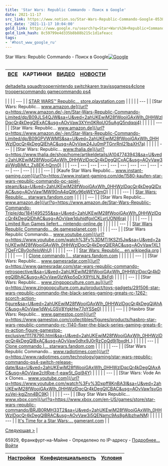 ```yaml
---
title: 'Star Wars: Republic Commando - Поиск в Google'
date: 2021-11-17
src_link: https://www.notion.so/Star-Wars-Republic-Commando-Google-0538e3f36510438ca6d851db19949a7b
src_date: '2021-11-17 10:04:00'
gold_link: https://www.google.ru/search?q=Star+Wars%3A+Republic+Commando&newwindow=1&client=safari&hl=ru-ru&stick=H4sIAAAAAAAAAONgFuLUz9U3MCpMzk1XAjNNqnLzLLUEgzNTUssTK4v9UitKgktSC4p_McpemH9h38XWC_subLuw48JWhQvbL2y4sP9iA1Cw8WL3IlaZ4JLEIoXwxKJiK4Wg1ILSpJzMZAXn_NzcxLyU_B2sjLfYJBluzOQydaoU3TKlNuiriVu11FWv5dfOrVm8DwDJLUjYiQAAAA&prmd=ivnx&sxsrf=AOaemvKGj4TOTf6aKi71aehtVEVz9D7lLw%3A1634422195003&source=lnms&tbm=isch&sa=X&ved=2ahUKEwjJ7OGS-c_zAhUklosKHeADBO4Q_AUoAXoECAIQAQ&biw=414&bih=715&dpr=2
gold_link_hash: 8c59799e4d335b8b88b215c1d1afeacc
tags:
- '#host_www_google_ru'
---
```



Star Wars: Republic Commando - Поиск в Google[![Google](/images/branding/searchlogo/1x/googlelogo_desk_heirloom_color_150x55dp.gif)](/?newwindow=1&client=safari&sa=X&sca_esv=91cc4add99ba6e00&sca_upv=1&hl=ru-ru&biw=414&bih=715&output=images&ie=UTF-8&tbm=isch&ved=0ahUKEwiM28fWooiGAxWlh_0HHWzlDqcQPAgC)

|  |  |
| --- | --- |



| [ВСЕ](/search?newwindow=1&client=safari&sca_esv=91cc4add99ba6e00&sca_upv=1&hl=ru-ru&biw=414&bih=715&ie=UTF-8&source=lnms&stick=H4sIAAAAAAAAAONgFuLUz9U3MCpMzk1XAjNNqnLzLLUEgzNTUssTK4v9UitKgktSC4p_McpemH9h38XWC_subLuw48JWhQvbL2y4sP9iA1Cw8WL3IlaZ4JLEIoXwxKJiK4Wg1ILSpJzMZAXn_NzcxLyU_B2sjLfYJBluzOQydaoU3TKlNuiriVu11FWv5dfOrVm8DwDJLUjYiQAAAA&q=Star+Wars:+Republic+Commando&sa=X&ved=0ahUKEwiM28fWooiGAxWlh_0HHWzlDqcQ_AUIBCgA) | КАРТИНКИ | [ВИДЕО](/search?newwindow=1&client=safari&sca_esv=91cc4add99ba6e00&sca_upv=1&hl=ru-ru&biw=414&bih=715&ie=UTF-8&tbm=vid&source=lnms&stick=H4sIAAAAAAAAAONgFuLUz9U3MCpMzk1XAjNNqnLzLLUEgzNTUssTK4v9UitKgktSC4p_McpemH9h38XWC_subLuw48JWhQvbL2y4sP9iA1Cw8WL3IlaZ4JLEIoXwxKJiK4Wg1ILSpJzMZAXn_NzcxLyU_B2sjLfYJBluzOQydaoU3TKlNuiriVu11FWv5dfOrVm8DwDJLUjYiQAAAA&q=Star+Wars:+Republic+Commando&sa=X&ved=0ahUKEwiM28fWooiGAxWlh_0HHWzlDqcQ_AUIBigC) | [НОВОСТИ](/search?newwindow=1&client=safari&sca_esv=91cc4add99ba6e00&sca_upv=1&hl=ru-ru&biw=414&bih=715&ie=UTF-8&tbm=nws&source=lnms&stick=H4sIAAAAAAAAAONgFuLUz9U3MCpMzk1XAjNNqnLzLLUEgzNTUssTK4v9UitKgktSC4p_McpemH9h38XWC_subLuw48JWhQvbL2y4sP9iA1Cw8WL3IlaZ4JLEIoXwxKJiK4Wg1ILSpJzMZAXn_NzcxLyU_B2sjLfYJBluzOQydaoU3TKlNuiriVu11FWv5dfOrVm8DwDJLUjYiQAAAA&q=Star+Wars:+Republic+Commando&sa=X&ved=0ahUKEwiM28fWooiGAxWlh_0HHWzlDqcQ_AUIBygD) |
| --- | --- | --- | --- |

[delta](/search?newwindow=1&client=safari&sca_esv=91cc4add99ba6e00&sca_upv=1&hl=ru-ru&biw=414&bih=715&ie=UTF-8&tbm=isch&q=Star+Wars:+Republic+Commando&chips=q:star+wars+republic+commando,online_chips:delta&sa=X&ved=0ahUKEwiM28fWooiGAxWlh_0HHWzlDqcQ4lYICygA)[delta squad](/search?newwindow=1&client=safari&sca_esv=91cc4add99ba6e00&sca_upv=1&hl=ru-ru&biw=414&bih=715&ie=UTF-8&tbm=isch&q=Star+Wars:+Republic+Commando&chips=q:star+wars+republic+commando,online_chips:delta+squad&sa=X&ved=0ahUKEwiM28fWooiGAxWlh_0HHWzlDqcQ4lYIDCgB)[trooper](/search?newwindow=1&client=safari&sca_esv=91cc4add99ba6e00&sca_upv=1&hl=ru-ru&biw=414&bih=715&ie=UTF-8&tbm=isch&q=Star+Wars:+Republic+Commando&chips=q:star+wars+republic+commando,online_chips:trooper&sa=X&ved=0ahUKEwiM28fWooiGAxWlh_0HHWzlDqcQ4lYIDSgC)[nintendo switch](/search?newwindow=1&client=safari&sca_esv=91cc4add99ba6e00&sca_upv=1&hl=ru-ru&biw=414&bih=715&ie=UTF-8&tbm=isch&q=Star+Wars:+Republic+Commando&chips=q:star+wars+republic+commando,online_chips:nintendo+switch&sa=X&ved=0ahUKEwiM28fWooiGAxWlh_0HHWzlDqcQ4lYIDigD)[karen traviss](/search?newwindow=1&client=safari&sca_esv=91cc4add99ba6e00&sca_upv=1&hl=ru-ru&biw=414&bih=715&ie=UTF-8&tbm=isch&q=Star+Wars:+Republic+Commando&chips=q:star+wars+republic+commando,online_chips:karen+traviss&sa=X&ved=0ahUKEwiM28fWooiGAxWlh_0HHWzlDqcQ4lYIDygE)[game](/search?newwindow=1&client=safari&sca_esv=91cc4add99ba6e00&sca_upv=1&hl=ru-ru&biw=414&bih=715&ie=UTF-8&tbm=isch&q=Star+Wars:+Republic+Commando&chips=q:star+wars+republic+commando,online_chips:game&sa=X&ved=0ahUKEwiM28fWooiGAxWlh_0HHWzlDqcQ4lYIECgF)[ps4](/search?newwindow=1&client=safari&sca_esv=91cc4add99ba6e00&sca_upv=1&hl=ru-ru&biw=414&bih=715&ie=UTF-8&tbm=isch&q=Star+Wars:+Republic+Commando&chips=q:star+wars+republic+commando,online_chips:ps4&sa=X&ved=0ahUKEwiM28fWooiGAxWlh_0HHWzlDqcQ4lYIESgG)[clone troopers](/search?newwindow=1&client=safari&sca_esv=91cc4add99ba6e00&sca_upv=1&hl=ru-ru&biw=414&bih=715&ie=UTF-8&tbm=isch&q=Star+Wars:+Republic+Commando&chips=q:star+wars+republic+commando,online_chips:clone+troopers&sa=X&ved=0ahUKEwiM28fWooiGAxWlh_0HHWzlDqcQ4lYIEigH)[commando game](/search?newwindow=1&client=safari&sca_esv=91cc4add99ba6e00&sca_upv=1&hl=ru-ru&biw=414&bih=715&ie=UTF-8&tbm=isch&q=Star+Wars:+Republic+Commando&chips=q:star+wars+republic+commando,online_chips:commando+game&sa=X&ved=0ahUKEwiM28fWooiGAxWlh_0HHWzlDqcQ4lYIEygI)[commando ps4](/search?newwindow=1&client=safari&sca_esv=91cc4add99ba6e00&sca_upv=1&hl=ru-ru&biw=414&bih=715&ie=UTF-8&tbm=isch&q=Star+Wars:+Republic+Commando&chips=q:star+wars+republic+commando,online_chips:commando+ps4&sa=X&ved=0ahUKEwiM28fWooiGAxWlh_0HHWzlDqcQ4lYIFCgJ)

| |  | | --- | | [STAR WARS™ Republic...   store.playstation.com](/url?q=https://store.playstation.com/de-de/product/EP1875-CUSA19234_00-STARWARSCOMMANDO&sa=U&ved=2ahUKEwiM28fWooiGAxWlh_0HHWzlDqcQr4kDegQIABAC&usg=AOvVaw1J9QfmPHUcDXcb8L4IJaEk) | | |  | | --- | | [Star Wars: Republic...   www.amazon.de](/url?q=https://www.amazon.de/-/en/Star-Wars-Republic-Commando-Limited/dp/B09JLS4QJW&sa=U&ved=2ahUKEwiM28fWooiGAxWlh_0HHWzlDqcQr4kDegQIExAC&usg=AOvVaw3XYm0KRqUO5uAgQ5ndqqj4) | | |  | | --- | | [Star Wars: Republic...   www.amazon.de](/url?q=https://www.amazon.de/-/en/Star-Wars-Republic-Commando-Limited/dp/B09GPVWWMS&sa=U&ved=2ahUKEwiM28fWooiGAxWlh_0HHWzlDqcQr4kDegQIEhAC&usg=AOvVaw24Ju0mPTGnrRnI21baXH7a) | | |  | | --- | | [Star Wars: Republic...   www.thalia.de](/url?q=https://www.thalia.de/shop/home/artikeldetails/A1047743943&sa=U&ved=2ahUKEwiM28fWooiGAxWlh_0HHWzlDqcQr4kDegQICxAC&usg=AOvVaw3aVWgBiMLt_Zs8EK-hQnn0) | |
| --- | --- | --- | --- | --- | --- | --- | --- | --- | --- | --- | --- |
| |  | | --- | | [Kaufe Star Wars Republic...   www.instant-gaming.com](/url?q=https://www.instant-gaming.com/de/1580-kaufen-star-wars-republic-commando-pc-spiel-steam/&sa=U&ved=2ahUKEwiM28fWooiGAxWlh_0HHWzlDqcQr4kDegQIDxAC&usg=AOvVaw1MW90nA4qQIKy96pWEYQmO) | | |  | | --- | | [Star Wars: Republic...   starwars.fandom.com](/url?q=https://starwars.fandom.com/wiki/Star_Wars:_Republic_Commando&sa=U&ved=2ahUKEwiM28fWooiGAxWlh_0HHWzlDqcQr4kDegQIDRAC&usg=AOvVaw2xiWIvCJdeUlsV1e5MrAT7) | | |  | | --- | | [Star Wars Republic...   www.amazon.de](/url?q=https://www.amazon.de/Star-Wars-Republic-Commando-Triple/dp/1841495255&sa=U&ved=2ahUKEwiM28fWooiGAxWlh_0HHWzlDqcQr4kDegQIDhAC&usg=AOvVaw1duhjdfgxlCKLvrUONI6ra) | | |  | | --- | | [Limited Run Games liefert...   nintendo-online.de](/url?q=https://nintendo-online.de/news/39972/limited-run-games-liefert-eine-collectors-edition-zu-star-wars-republic-commando&sa=U&ved=2ahUKEwiM28fWooiGAxWlh_0HHWzlDqcQr4kDegQIChAC&usg=AOvVaw31QaJfRqNSk8DtU_n0CB2d) | |
| |  | | --- | | [Star Wars Republic Commando...   de.gamesplanet.com](/url?q=https://de.gamesplanet.com/game/star-wars-republic-commando-steam-key--2806-1&sa=U&ved=2ahUKEwiM28fWooiGAxWlh_0HHWzlDqcQr4kDegQICRAC&usg=AOvVaw0svlRCuyvmVpN8WK84ca1W) | | |  | | --- | | [Star Wars Republic Commando...   www.youtube.com](/url?q=https://www.youtube.com/watch%3Fv%3DMTi1KSZt5Jw&sa=U&ved=2ahUKEwiM28fWooiGAxWlh_0HHWzlDqcQr4kDegQIERAC&usg=AOvVaw1XL17QeFrCBy0oifeloWnU) | | |  | | --- | | [Star Wars: Republic...   en.wikipedia.org](/url?q=https://en.wikipedia.org/wiki/Star_Wars:_Republic_Commando&sa=U&ved=2ahUKEwiM28fWooiGAxWlh_0HHWzlDqcQr4kDegQIEBAC&usg=AOvVaw21BRU_m-O8OgS1JoZr4G58) | | |  | | --- | | [Clone commando |...   starwars.fandom.com](/url?q=https://starwars.fandom.com/wiki/Clone_commando&sa=U&ved=2ahUKEwiM28fWooiGAxWlh_0HHWzlDqcQr4kDegQIDBAC&usg=AOvVaw1y7AUd7BtETHlmtPoGGgRa) | |
| |  | | --- | | [Star Wars: Republic...   www.gamesradar.com](/url?q=https://www.gamesradar.com/star-wars-republic-commando-retrospective/&sa=U&ved=2ahUKEwiM28fWooiGAxWlh_0HHWzlDqcQr4kDegQIBhAC&usg=AOvVaw0lzWkp5oDrX9YtiLN_BkFd) | | |  | | --- | | [Star Wars: Republic...   www.zingpopculture.com.au](/url?q=https://www.zingpopculture.com.au/product/toys-gadgets/291506-star-wars-republic-commando-the-black-series-gaming-greats-rc-1262-scorch-action-figure&sa=U&ved=2ahUKEwiM28fWooiGAxWlh_0HHWzlDqcQr4kDegQIAhAC&usg=AOvVaw1dWyLG5V8YgkHw77oYSSe0) | | |  | | --- | | [Hasbro Star Wars: Republic...   www.gamestop.com](/url?q=https://www.gamestop.com/collectibles/figures/products/hasbro-star-wars-republic-commando-rc-1140-fixer-the-black-series-gaming-greats-6-in-action-figure-gamestop-exclusive/11178790.html&sa=U&ved=2ahUKEwiM28fWooiGAxWlh_0HHWzlDqcQr4kDegQIBxAC&usg=AOvVaw0dhx9J0rRzCpQd9j1bxdH_) | | |  | | --- | | [Clone commando |...   starwars.fandom.com](/url?q=https://starwars.fandom.com/wiki/Clone_commando&sa=U&ved=2ahUKEwiM28fWooiGAxWlh_0HHWzlDqcQr4kDegQIBBAC&usg=AOvVaw1Z9rwYwz8LjJNIdRzoz28U) | |
| |  | | --- | | [Star Wars Republic Commando...   www.radiotimes.com](/url?q=https://www.radiotimes.com/technology/gaming/star-wars-republic-commando-ps4-switch-release-date/&sa=U&ved=2ahUKEwiM28fWooiGAxWlh_0HHWzlDqcQr4kDegQIAxAC&usg=AOvVaw2cItRxe-f-eaw5t_Gqi94Y) | | |  | | --- | | [Star Wars: Vode An x Clones...   www.youtube.com](/url?q=https://www.youtube.com/watch%3Fv%3Dxpff8KnBA3I&sa=U&ved=2ahUKEwiM28fWooiGAxWlh_0HHWzlDqcQr4kDegQICBAC&usg=AOvVaw1syGnxuVei-kgjZnn4BC9K) | | |  | | --- | | [Buy Star Wars Republic...   www.xbox.com](/url?q=https://www.xbox.com/en-US/games/store/star-wars-republic-commando/BRJB0RMH33T2&sa=U&ved=2ahUKEwiM28fWooiGAxWlh_0HHWzlDqcQr4kDegQIBRAC&usg=AOvVaw3i5QENamc9As8gAIbzhwNM) | | |  | | --- | | [It's Time for a Star Wars:...   gamerant.com](/url?q=https://gamerant.com/time-for-star-wars-republic-commando-sequel-dark-multiplayer/&sa=U&ved=2ahUKEwiM28fWooiGAxWlh_0HHWzlDqcQr4kDegQIARAC&usg=AOvVaw1_DZewFWNF9WkpKx0bNVMP) | |



 [Следующая >](/search?q=Star+Wars:+Republic+Commando&newwindow=1&client=safari&sca_esv=91cc4add99ba6e00&sca_upv=1&hl=ru-ru&stick=H4sIAAAAAAAAAONgFuLUz9U3MCpMzk1XAjNNqnLzLLUEgzNTUssTK4v9UitKgktSC4p_McpemH9h38XWC_subLuw48JWhQvbL2y4sP9iA1Cw8WL3IlaZ4JLEIoXwxKJiK4Wg1ILSpJzMZAXn_NzcxLyU_B2sjLfYJBluzOQydaoU3TKlNuiriVu11FWv5dfOrVm8DwDJLUjYiQAAAA&biw=414&bih=715&ie=UTF-8&tbm=isch&ei=FctAZsz8IqWP9u8P7Mq7uAo&start=20&sa=N) |
  
65929, Франкфурт-на-Майне - Определено по IP-адресу - [Подробнее…](/url?q=https://support.google.com/websearch%3Fp%3Dws_settings_location%26hl%3Dru-DE&opi=89978449&sa=U&ved=0ahUKEwiM28fWooiGAxWlh_0HHWzlDqcQty4IUw&usg=AOvVaw08yqppySAjqV_g_sHYVUKF)[Войти](/url?q=https://accounts.google.com/ServiceLogin%3Fcontinue%3Dhttps://www.google.ru/search%253Fq%253DStar%252BWars:%252BRepublic%252BCommando%2526newwindow%253D1%2526client%253Dsafari%2526hl%253Dru-ru%2526stick%253DH4sIAAAAAAAAAONgFuLUz9U3MCpMzk1XAjNNqnLzLLUEgzNTUssTK4v9UitKgktSC4p_McpemH9h38XWC_subLuw48JWhQvbL2y4sP9iA1Cw8WL3IlaZ4JLEIoXwxKJiK4Wg1ILSpJzMZAXn_NzcxLyU_B2sjLfYJBluzOQydaoU3TKlNuiriVu11FWv5dfOrVm8DwDJLUjYiQAAAA%2526prmd%253Divnx%2526sxsrf%253DAOaemvKGj4TOTf6aKi71aehtVEVz9D7lLw:1634422195003%2526source%253Dlnms%2526tbm%253Disch%2526sa%253DX%2526ved%253D2ahUKEwjJ7OGS-c_zAhUklosKHeADBO4Q_AUoAXoECAIQAQ%2526biw%253D414%2526bih%253D715%2526dpr%253D2%26hl%3Dru&opi=89978449&sa=U&ved=0ahUKEwiM28fWooiGAxWlh_0HHWzlDqcQxs8CCFQ&usg=AOvVaw1DpmSVqqPOAkChomNyqxsF)

| [Настройки](https://www.google.ru/preferences?hl=ru&client=safari&sa=X&ved=0ahUKEwiM28fWooiGAxWlh_0HHWzlDqcQv5YECFU) | [Конфиденциальность](https://www.google.ru/intl/ru_de/policies/privacy/) | [Условия](https://www.google.ru/intl/ru_de/policies/terms/) |
| --- | --- | --- |
